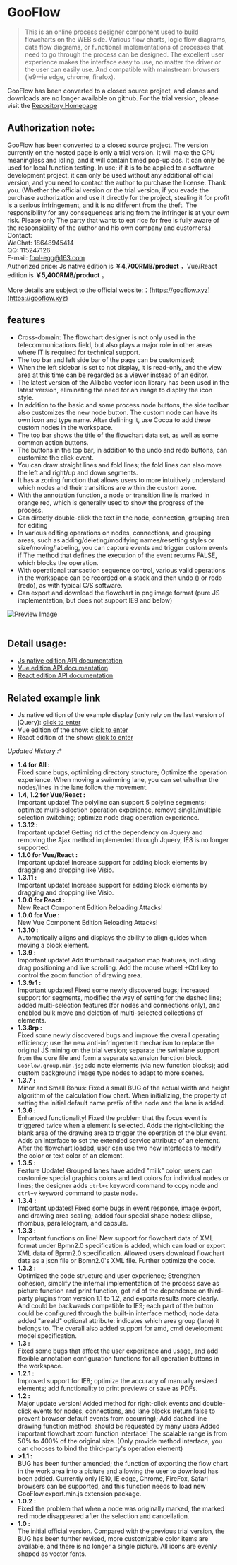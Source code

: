 # GooFlow 

> This is an online process designer component used to build flowcharts on the WEB side. Various flow charts, logic flow diagrams, data flow diagrams, or functional implementations of processes that need to go through the process can be designed. The excellent user experience makes the interface easy to use, no matter the driver or the user can easily use. And compatible with mainstream browsers (ie9--ie edge, chrome, firefox).

GooFlow has been converted to a closed source project, and clones and downloads are no longer available on github. For the trial version, please visit the [Repository Homepage](https://gitee.com/gooflow/gooflow)


## Authorization note: ##
GooFlow has been converted to a closed source project. The version currently on the hosted page is only a trial version. It will make the CPU meaningless and idling, and it will contain timed pop-up ads. It can only be used for local function testing. In use; 
if it is to be applied to a software development project, it can only be used without any additional official version, and you need to contact the author to purchase the license. Thank you. (Whether the official version or the trial version, if you evade the purchase authorization and use it directly for the project, stealing it for profit is a serious infringement, and it is no different from the theft. The responsibility for any consequences arising from the infringer is at your own risk. Please only The party that wants to eat rice for free is fully aware of the responsibility of the author and his own company and customers.) <br>
Contact:<br>
WeChat: 18648945414<br>
QQ: 115247126<br>
E-mail: fool-egg@163.com <br>
Authorized price: Js native edition is <b>￥4,700RMB/product</b> ，Vue/React edition is <b>￥5,400RMB/product</b> 。<br>

More details are subject to the official website:：[https://gooflow.xyz](https://gooflow.xyz)

## features ##
* Cross-domain: The flowchart designer is not only used in the telecommunications field, but also plays a major role in other areas where IT is required for technical support.
* The top bar and left side bar of the page can be customized;
* When the left sidebar is set to not display, it is read-only, and the view area at this time can be regarded as a viewer instead of an editor.
* The latest version of the Alibaba vector icon library has been used in the latest version, eliminating the need for an image to display the icon style.
* In addition to the basic and some process node buttons, the side toolbar also customizes the new node button. The custom node can have its own icon and type name. After defining it, use Cocoa to add these custom nodes in the workspace.
* The top bar shows the title of the flowchart data set, as well as some common action buttons.
* The buttons in the top bar, in addition to the undo and redo buttons, can customize the click event.
* You can draw straight lines and fold lines; the fold lines can also move the left and right/up and down segments.
* It has a zoning function that allows users to more intuitively understand which nodes and their transitions are within the custom zone.
* With the annotation function, a node or transition line is marked in orange red, which is generally used to show the progress of the process.
* Can directly double-click the text in the node, connection, grouping area for editing
* In various editing operations on nodes, connections, and grouping areas, such as adding/deleting/modifying names/resetting styles or size/moving/labeling, you can capture events and trigger custom events if The method that defines the execution of the event returns FALSE, which blocks the operation.
* With operational transaction sequence control, various valid operations in the workspace can be recorded on a stack and then undo () or redo (redo), as with typical C/S software.
* Can export and download the flowchart in png image format (pure JS implementation, but does not support IE9 and below)

![Preview Image](https://git.oschina.net/uploads/images/2017/0531/145320_f0bb8c2c_472359.png "Preview Image")
<br><br>

## Detail usage: ##
* [Js native edition API documentation](https://gooflow.xyz/docs) 
* [Vue edition API documentation](https://gooflow.xyz/vueDoc)
* [React edition API documentation](https://gooflow.xyz/reactDoc)

## Related example link ##
* Js native edition of the example display (only rely on the last version of jQuery): [click to enter](https://gooflow.xyz/#demo)<br>
* Vue edition of the show: [click to enter](https://gooflow.gitee.io/vue/#)<br>
* React edition of the show: [click to enter](https://gooflow.gitee.io/react/)<br>

*Updated History :**
- **1.4 for All :** <br> Fixed some bugs, optimizing directory structure; Optimize the operation experience. When moving a swimming lane, you can set whether the nodes/lines in the lane follow the movement.
- **1.4, 1.2 for Vue/React :** <br> Important update! The polyline can support 5 polyline segments; optimize multi-selection operation experience, remove single/multiple selection switching; optimize node drag operation experience.
- **1.3.12 :** <br> Important update! Getting rid of the dependency on Jquery and removing the Ajax method implemented through Jquery, IE8 is no longer supported.
- **1.1.0 for Vue/React :** <br> Important update! Increase support for adding block elements by dragging and dropping like Visio.
- **1.3.11 :** <br> Important update! Increase support for adding block elements by dragging and dropping like Visio.
- **1.0.0 for React :** <br> New React Component Edition Reloading Attacks! 
- **1.0.0 for Vue :** <br> New Vue Component Edition Reloading Attacks! 
- **1.3.10 :** <br> Automatically aligns and displays the ability to align guides when moving a block element.
- **1.3.9 :** <br> Important update! Add thumbnail navigation map features, including drag positioning and live scrolling. Add the mouse wheel +Ctrl key to control the zoom function of drawing area.
- **1.3.9r1 :** <br> Important updates! Fixed some newly discovered bugs; increased support for segments, modified the way of setting for the dashed line; added multi-selection features (for nodes and connections only), and enabled bulk move and deletion of multi-selected collections of elements.
- **1.3.8rp :** <br> Fixed some newly discovered bugs and improve the overall operating efficiency; use the new anti-infringement mechanism to replace the original JS mining on the trial version; separate the swimlane support from the core file and form a separate extension function block <code>GooFlow.group.min.js</code>; add note elements (via new function blocks); add custom background image type nodes to adapt to more scenes.
- **1.3.7 :** <br> Minor and Small Bonus: Fixed a small BUG of the actual width and height algorithm of the calculation flow chart. When initializing, the property of setting the initial default name prefix of the node and the lane is added.
- **1.3.6 :** <br> Enhanced functionality! Fixed the problem that the focus event is triggered twice when a element is selected. Adds the right-clicking the blank area of the drawing area to trigger the operation of the blur event. Adds an interface to set the extended service attribute of an element. After the flowchart loaded, user can use two new interfaces to modify the color or text color of an element.
- **1.3.5 :** <br> Feature Update! Grouped lanes have added "milk" color; users can customize special graphics colors and text colors for individual nodes or lines; the designer adds <code>ctrl+c</code> keyword command to copy node and <code>ctrl+v</code> keyword command to paste node.
- **1.3.4 :** <br> Important updates! Fixed some bugs in event response, image export, and drawing area scaling; added four special shape nodes: ellipse, rhombus, parallelogram, and capsule.
- **1.3.3 :** <br> Important functions on line! New support for flowchart data of XML format under Bpmn2.0 specification is added, which can load or export XML data of Bpmn2.0 specification. Allowed users download flowchart data as a json file or Bpmn2.0's XML file. Further optimize the code.
- **1.3.2 :** <br> Optimized the code structure and user experience; Strengthen cohesion, simplify the internal implementation of the process save as picture function and print function, got rid of the dependence on third-party plugins from version 1.1 to 1.2, and exports results more clearly. And could be backwards compatible to IE9; each part of the button could be configured through the built-in interface method; node data added "areaId" optional attribute: indicates which area group (lane) it belongs to. The overall also added support for amd, cmd development model specification.
- **1.3 :** <br> Fixed some bugs that affect the user experience and usage, and add flexible annotation configuration functions for all operation buttons in the workspace.
- **1.2.1 :** <br> Improved support for IE8; optimize the accuracy of manually resized elements; add functionality to print previews or save as PDFs.
- **1.2 :** <br> Major update version! Added method for right-click events and double-click events for nodes, connections, and lane blocks (return false to prevent browser default events from occurring); Add dashed line drawing function method: should be requested by many users Added important flowchart zoom function interface! The scalable range is from 50% to 400% of the original size. (Only provide method interface, you can chooses to bind the third-party's operation element)
- **>1.1 :** <br> BUG has been further amended; the function of exporting the flow chart in the work area into a picture and allowing the user to download has been added. Currently only IE10, IE edge, Chrome, FireFox, Safari browsers can be supported, and this function needs to load new GooFlow.export.min.js extension package.
- **1.0.2 :** <br> Fixed the problem that when a node was originally marked, the marked red mode disappeared after the selection and cancellation.
- **1.0 :** <br> The initial official version. Compared with the previous trial version, the BUG has been further revised, more customizable color items are available, and there is no longer a single picture. All icons are evenly shaped as vector fonts.